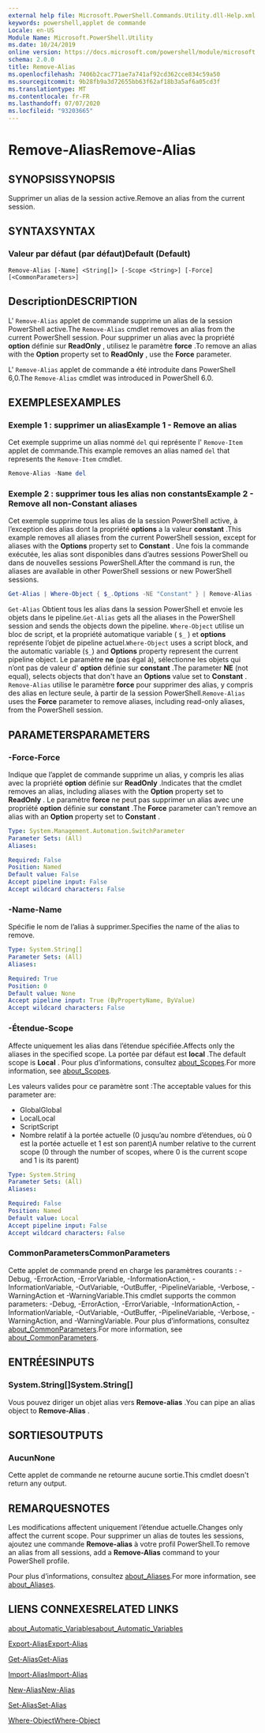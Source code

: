 ```yaml
---
external help file: Microsoft.PowerShell.Commands.Utility.dll-Help.xml
keywords: powershell,applet de commande
Locale: en-US
Module Name: Microsoft.PowerShell.Utility
ms.date: 10/24/2019
online version: https://docs.microsoft.com/powershell/module/microsoft.powershell.utility/remove-alias?view=powershell-7.1&WT.mc_id=ps-gethelp
schema: 2.0.0
title: Remove-Alias
ms.openlocfilehash: 7406b2cac771ae7a741af92cd362cce834c59a50
ms.sourcegitcommit: 9b28fb9a3d72655bb63f62af18b3a5af6a05cd3f
ms.translationtype: MT
ms.contentlocale: fr-FR
ms.lasthandoff: 07/07/2020
ms.locfileid: "93203665"
---
```

# <span data-ttu-id="426f8-103">Remove-Alias</span><span class="sxs-lookup"><span data-stu-id="426f8-103">Remove-Alias</span></span>

## <span data-ttu-id="426f8-104">SYNOPSIS</span><span class="sxs-lookup"><span data-stu-id="426f8-104">SYNOPSIS</span></span>
<span data-ttu-id="426f8-105">Supprimer un alias de la session active.</span><span class="sxs-lookup"><span data-stu-id="426f8-105">Remove an alias from the current session.</span></span>

## <span data-ttu-id="426f8-106">SYNTAX</span><span class="sxs-lookup"><span data-stu-id="426f8-106">SYNTAX</span></span>

### <span data-ttu-id="426f8-107">Valeur par défaut (par défaut)</span><span class="sxs-lookup"><span data-stu-id="426f8-107">Default (Default)</span></span>

```
Remove-Alias [-Name] <String[]> [-Scope <String>] [-Force] [<CommonParameters>]
```

## <span data-ttu-id="426f8-108">Description</span><span class="sxs-lookup"><span data-stu-id="426f8-108">DESCRIPTION</span></span>

<span data-ttu-id="426f8-109">L' `Remove-Alias` applet de commande supprime un alias de la session PowerShell active.</span><span class="sxs-lookup"><span data-stu-id="426f8-109">The `Remove-Alias` cmdlet removes an alias from the current PowerShell session.</span></span> <span data-ttu-id="426f8-110">Pour supprimer un alias avec la propriété **option** définie sur **ReadOnly** , utilisez le paramètre **force** .</span><span class="sxs-lookup"><span data-stu-id="426f8-110">To remove an alias with the **Option** property set to **ReadOnly** , use the **Force** parameter.</span></span>

<span data-ttu-id="426f8-111">L' `Remove-Alias` applet de commande a été introduite dans PowerShell 6,0.</span><span class="sxs-lookup"><span data-stu-id="426f8-111">The `Remove-Alias` cmdlet was introduced in PowerShell 6.0.</span></span>

## <span data-ttu-id="426f8-112">EXEMPLES</span><span class="sxs-lookup"><span data-stu-id="426f8-112">EXAMPLES</span></span>

### <span data-ttu-id="426f8-113">Exemple 1 : supprimer un alias</span><span class="sxs-lookup"><span data-stu-id="426f8-113">Example 1 - Remove an alias</span></span>

<span data-ttu-id="426f8-114">Cet exemple supprime un alias nommé `del` qui représente l' `Remove-Item` applet de commande.</span><span class="sxs-lookup"><span data-stu-id="426f8-114">This example removes an alias named `del` that represents the `Remove-Item` cmdlet.</span></span>

```powershell
Remove-Alias -Name del
```

### <span data-ttu-id="426f8-115">Exemple 2 : supprimer tous les alias non constants</span><span class="sxs-lookup"><span data-stu-id="426f8-115">Example 2 - Remove all non-Constant aliases</span></span>

<span data-ttu-id="426f8-116">Cet exemple supprime tous les alias de la session PowerShell active, à l’exception des alias dont la propriété **options** a la valeur **constant** .</span><span class="sxs-lookup"><span data-stu-id="426f8-116">This example removes all aliases from the current PowerShell session, except for aliases with the **Options** property set to **Constant** .</span></span> <span data-ttu-id="426f8-117">Une fois la commande exécutée, les alias sont disponibles dans d’autres sessions PowerShell ou dans de nouvelles sessions PowerShell.</span><span class="sxs-lookup"><span data-stu-id="426f8-117">After the command is run, the aliases are available in other PowerShell sessions or new PowerShell sessions.</span></span>

```powershell
Get-Alias | Where-Object { $_.Options -NE "Constant" } | Remove-Alias -Force
```

<span data-ttu-id="426f8-118">`Get-Alias` Obtient tous les alias dans la session PowerShell et envoie les objets dans le pipeline.</span><span class="sxs-lookup"><span data-stu-id="426f8-118">`Get-Alias` gets all the aliases in the PowerShell session and sends the objects down the pipeline.</span></span>
<span data-ttu-id="426f8-119">`Where-Object` utilise un bloc de script, et la propriété automatique variable ( `$_` ) et **options** représente l’objet de pipeline actuel.</span><span class="sxs-lookup"><span data-stu-id="426f8-119">`Where-Object` uses a script block, and the automatic variable (`$_`) and **Options** property represent the current pipeline object.</span></span> <span data-ttu-id="426f8-120">Le paramètre **ne** (pas égal à), sélectionne les objets qui n’ont pas de valeur d' **option** définie sur **constant** .</span><span class="sxs-lookup"><span data-stu-id="426f8-120">The parameter **NE** (not equal), selects objects that don't have an **Options** value set to **Constant** .</span></span> <span data-ttu-id="426f8-121">`Remove-Alias` utilise le paramètre **force** pour supprimer des alias, y compris des alias en lecture seule, à partir de la session PowerShell.</span><span class="sxs-lookup"><span data-stu-id="426f8-121">`Remove-Alias` uses the **Force** parameter to remove aliases, including read-only aliases, from the PowerShell session.</span></span>

## <span data-ttu-id="426f8-122">PARAMETERS</span><span class="sxs-lookup"><span data-stu-id="426f8-122">PARAMETERS</span></span>

### <span data-ttu-id="426f8-123">-Force</span><span class="sxs-lookup"><span data-stu-id="426f8-123">-Force</span></span>

<span data-ttu-id="426f8-124">Indique que l’applet de commande supprime un alias, y compris les alias avec la propriété **option** définie sur **ReadOnly** .</span><span class="sxs-lookup"><span data-stu-id="426f8-124">Indicates that the cmdlet removes an alias, including aliases with the **Option** property set to **ReadOnly** .</span></span> <span data-ttu-id="426f8-125">Le paramètre **force** ne peut pas supprimer un alias avec une propriété **option** définie sur **constant** .</span><span class="sxs-lookup"><span data-stu-id="426f8-125">The **Force** parameter can't remove an alias with an **Option** property set to **Constant** .</span></span>

```yaml
Type: System.Management.Automation.SwitchParameter
Parameter Sets: (All)
Aliases:

Required: False
Position: Named
Default value: False
Accept pipeline input: False
Accept wildcard characters: False
```

### <span data-ttu-id="426f8-126">-Name</span><span class="sxs-lookup"><span data-stu-id="426f8-126">-Name</span></span>

<span data-ttu-id="426f8-127">Spécifie le nom de l’alias à supprimer.</span><span class="sxs-lookup"><span data-stu-id="426f8-127">Specifies the name of the alias to remove.</span></span>

```yaml
Type: System.String[]
Parameter Sets: (All)
Aliases:

Required: True
Position: 0
Default value: None
Accept pipeline input: True (ByPropertyName, ByValue)
Accept wildcard characters: False
```

### <span data-ttu-id="426f8-128">-Étendue</span><span class="sxs-lookup"><span data-stu-id="426f8-128">-Scope</span></span>

<span data-ttu-id="426f8-129">Affecte uniquement les alias dans l’étendue spécifiée.</span><span class="sxs-lookup"><span data-stu-id="426f8-129">Affects only the aliases in the specified scope.</span></span> <span data-ttu-id="426f8-130">La portée par défaut est **local** .</span><span class="sxs-lookup"><span data-stu-id="426f8-130">The default scope is **Local** .</span></span> <span data-ttu-id="426f8-131">Pour plus d’informations, consultez [about_Scopes](../microsoft.powershell.core/about/about_scopes.md).</span><span class="sxs-lookup"><span data-stu-id="426f8-131">For more information, see [about_Scopes](../microsoft.powershell.core/about/about_scopes.md).</span></span>

<span data-ttu-id="426f8-132">Les valeurs valides pour ce paramètre sont :</span><span class="sxs-lookup"><span data-stu-id="426f8-132">The acceptable values for this parameter are:</span></span>

- <span data-ttu-id="426f8-133">Global</span><span class="sxs-lookup"><span data-stu-id="426f8-133">Global</span></span>
- <span data-ttu-id="426f8-134">Local</span><span class="sxs-lookup"><span data-stu-id="426f8-134">Local</span></span>
- <span data-ttu-id="426f8-135">Script</span><span class="sxs-lookup"><span data-stu-id="426f8-135">Script</span></span>
- <span data-ttu-id="426f8-136">Nombre relatif à la portée actuelle (0 jusqu’au nombre d’étendues, où 0 est la portée actuelle et 1 est son parent)</span><span class="sxs-lookup"><span data-stu-id="426f8-136">A number relative to the current scope (0 through the number of scopes, where 0 is the current scope and 1 is its parent)</span></span>

```yaml
Type: System.String
Parameter Sets: (All)
Aliases:

Required: False
Position: Named
Default value: Local
Accept pipeline input: False
Accept wildcard characters: False
```

### <span data-ttu-id="426f8-137">CommonParameters</span><span class="sxs-lookup"><span data-stu-id="426f8-137">CommonParameters</span></span>

<span data-ttu-id="426f8-138">Cette applet de commande prend en charge les paramètres courants : -Debug, -ErrorAction, -ErrorVariable, -InformationAction, -InformationVariable, -OutVariable, -OutBuffer, -PipelineVariable, -Verbose, -WarningAction et -WarningVariable.</span><span class="sxs-lookup"><span data-stu-id="426f8-138">This cmdlet supports the common parameters: -Debug, -ErrorAction, -ErrorVariable, -InformationAction, -InformationVariable, -OutVariable, -OutBuffer, -PipelineVariable, -Verbose, -WarningAction, and -WarningVariable.</span></span> <span data-ttu-id="426f8-139">Pour plus d’informations, consultez [about_CommonParameters](https://go.microsoft.com/fwlink/?LinkID=113216).</span><span class="sxs-lookup"><span data-stu-id="426f8-139">For more information, see [about_CommonParameters](https://go.microsoft.com/fwlink/?LinkID=113216).</span></span>

## <span data-ttu-id="426f8-140">ENTRÉES</span><span class="sxs-lookup"><span data-stu-id="426f8-140">INPUTS</span></span>

### <span data-ttu-id="426f8-141">System.String[]</span><span class="sxs-lookup"><span data-stu-id="426f8-141">System.String[]</span></span>

<span data-ttu-id="426f8-142">Vous pouvez diriger un objet alias vers **Remove-alias** .</span><span class="sxs-lookup"><span data-stu-id="426f8-142">You can pipe an alias object to **Remove-Alias** .</span></span>

## <span data-ttu-id="426f8-143">SORTIES</span><span class="sxs-lookup"><span data-stu-id="426f8-143">OUTPUTS</span></span>

### <span data-ttu-id="426f8-144">Aucun</span><span class="sxs-lookup"><span data-stu-id="426f8-144">None</span></span>

<span data-ttu-id="426f8-145">Cette applet de commande ne retourne aucune sortie.</span><span class="sxs-lookup"><span data-stu-id="426f8-145">This cmdlet doesn't return any output.</span></span>

## <span data-ttu-id="426f8-146">REMARQUES</span><span class="sxs-lookup"><span data-stu-id="426f8-146">NOTES</span></span>

<span data-ttu-id="426f8-147">Les modifications affectent uniquement l’étendue actuelle.</span><span class="sxs-lookup"><span data-stu-id="426f8-147">Changes only affect the current scope.</span></span> <span data-ttu-id="426f8-148">Pour supprimer un alias de toutes les sessions, ajoutez une commande **Remove-alias** à votre profil PowerShell.</span><span class="sxs-lookup"><span data-stu-id="426f8-148">To remove an alias from all sessions, add a **Remove-Alias** command to your PowerShell profile.</span></span>

<span data-ttu-id="426f8-149">Pour plus d’informations, consultez [about_Aliases](../microsoft.powershell.core/about/about_aliases.md).</span><span class="sxs-lookup"><span data-stu-id="426f8-149">For more information, see [about_Aliases](../microsoft.powershell.core/about/about_aliases.md).</span></span>

## <span data-ttu-id="426f8-150">LIENS CONNEXES</span><span class="sxs-lookup"><span data-stu-id="426f8-150">RELATED LINKS</span></span>

[<span data-ttu-id="426f8-151">about_Automatic_Variables</span><span class="sxs-lookup"><span data-stu-id="426f8-151">about_Automatic_Variables</span></span>](../Microsoft.PowerShell.Core/About/about_Automatic_Variables.md)

[<span data-ttu-id="426f8-152">Export-Alias</span><span class="sxs-lookup"><span data-stu-id="426f8-152">Export-Alias</span></span>](Export-Alias.md)

[<span data-ttu-id="426f8-153">Get-Alias</span><span class="sxs-lookup"><span data-stu-id="426f8-153">Get-Alias</span></span>](Get-Alias.md)

[<span data-ttu-id="426f8-154">Import-Alias</span><span class="sxs-lookup"><span data-stu-id="426f8-154">Import-Alias</span></span>](Import-Alias.md)

[<span data-ttu-id="426f8-155">New-Alias</span><span class="sxs-lookup"><span data-stu-id="426f8-155">New-Alias</span></span>](New-Alias.md)

[<span data-ttu-id="426f8-156">Set-Alias</span><span class="sxs-lookup"><span data-stu-id="426f8-156">Set-Alias</span></span>](Set-Alias.md)

[<span data-ttu-id="426f8-157">Where-Object</span><span class="sxs-lookup"><span data-stu-id="426f8-157">Where-Object</span></span>](../Microsoft.PowerShell.Core/Where-Object.md)

